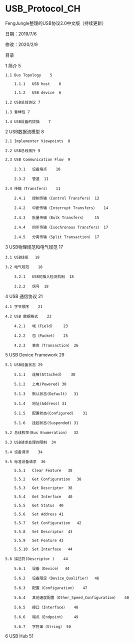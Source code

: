 # USB_Protocol_CH
FengJungle整理的USB协议2.0中文版（持续更新）

日期：2019/7/6

修改：2020/2/9

目录

1	简介	5

	1.1	Bus Topology	5
	
		1.1.1	USB host	6
		
		1.1.2	USB device	6
		
	1.2	USB总线协议	7
	
	1.3	鲁棒性	7
	
	1.4	USB设备的拔插	7
	
2	USB数据流模型	8

	2.1	Implementer Viewpoints	8
	
	2.2	USB总线拓扑	9
	
	2.3	USB Communication Flow	9
	
		2.3.1	设备端点	10
		
		2.3.2	管道	11
		
	2.4	传输（Transfers）	11
	
		2.4.1	控制传输（Control Transfers）	12
		
		2.4.2	中断传输（Interrupt Transfers）	14
		
		2.4.3	批量传输（Bulk Transfers）	15
		
		2.4.4	同步传输（Isochronous Transfers）	17
		
		2.4.5	分离传输（Split Transaction）	17
		
3	USB物理规范和电气规范	17

	3.1	USB线缆	18
	
	3.2	电气规范	18
	
		3.2.1	USB的插入检测机制	18
		
		3.2.2	信号	18
		
4	USB 通信协议	21

	4.1	字节顺序	21
	
	4.2	USB 数据格式	22
	
		4.2.1	域（Field）	23
		
		4.2.2	包（Packet）	25
		
		4.2.3	事务（Transaction）	26
		
5	USB Device Framework	29

	5.1	USB设备状态	29
	
		5.1.1	连接(Attached)	30
		
		5.1.2	上电(Powered)	30
		
		5.1.3	默认状态(Default)	31
		
		5.1.4	地址(Address)	31
		
		5.1.5	配置状态(Configured)	31
		
		5.1.6	挂起状态(Suspended)	31
		
	5.2	总线枚举(Bus Enumeration)	32
	
	5.3	USB请求处理的限制	34
	
	5.4	设备请求	34
	
	5.5	标准设备请求	36
	
		5.5.1	Clear Feature	38
		
		5.5.2	Get Configuration	38
		
		5.5.3	Get Descriptor	38
		
		5.5.4	Get Interface	40
		
		5.5.5	Get Status	40
		
		5.5.6	Set Address	41
		
		5.5.7	Set Configuration	42
		
		5.5.8	Set Descriptor	43
		
		5.5.9	Set Feature	43
		
		5.5.10	Set Interface	44
		
	5.6	描述符(Descriptor )	44
	
		5.6.1	设备（Device）	44
		
		5.6.2	设备限定（Device_Qualifier）	46
		
		5.6.3	配置（Configuration）	47
		
		5.6.4	其他速度配置（Other_Speed_Configuration）	48
		
		5.6.5	接口（Interface）	48
		
		5.6.6	端点（Endpoint）	49
		
		5.6.7	字符串（String）	50
		
6	USB Hub	51


